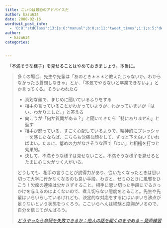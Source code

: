 ```yaml
---
title: こいつは最恐のアドバイスだ
author: kazu634
date: 2008-02-16
wordtwit_post_info:
  - 'O:8:"stdClass":13:{s:6:"manual";b:0;s:11:"tweet_times";i:1;s:5:"delay";i:0;s:7:"enabled";i:1;s:10:"separation";s:2:"60";s:7:"version";s:3:"3.7";s:14:"tweet_template";b:0;s:6:"status";i:2;s:6:"result";a:0:{}s:13:"tweet_counter";i:2;s:13:"tweet_log_ids";a:1:{i:0;i:3733;}s:9:"hash_tags";a:0:{}s:8:"accounts";a:1:{i:0;s:7:"kazu634";}}'
author:
  - kazu634
categories:


---
```

<div class="section">
<p>
    　「不満そうな様子」を見せることはやめておきましょう。本当に。
</p>
  
<blockquote title="どうやったら卒研を失敗できるか：他人の話を聞くのをやめる - 発声練習" cite="http://d.hatena.ne.jp/next49/20080214/p1">
<p>
      多くの場合、先生や先輩は「あのとき＊＊＊と教えたじゃないか。わからなかったら質問しなきゃ」とか、「本気でやらないと卒業できないよ」とか言ってくる。そういわれたら
</p>
    
<ul>
<li>
        真剣な顔で、まじめに聞いているふりをする
</li>
<li>
        相手の言っていることがわかっていようが、わかっていまいが「はい、わかりました。」と答える
</li>
<li>
        向こうが「何か質問がある？」と聞いてきたら「特にありません」と返す
</li>
<li>
        相手が怒っている、すごく心配しているようで、精神的にプレッシャーを感じたならば、こちらも沈痛な顔をして、ずっと下を向いていればよい。たまに、低めの力がなさそうな声で「はい」と相槌を打つと効果的。
</li>
<li>
        決して、不満そうな様子は見せないこと。不満そうな様子を見せるとたまに心に火がつく人がいる。
</li>
</ul>
    
<p>
      どうしても、相手の言うことが説得力があり、従いたくなったときは思い切って大学に行かなくなるのも良い手段。わざと、ゼミのときに風邪をひこう！欠席の連絡は欠かさずすること。相手に思い切った手段にでるきっかけを与えるのはよくないので、煮え切らない態度をとること。先生や先輩はいらいらしているけれども、決定的な対応をするにはいまいち沸点が足りないという状態をつくろう。ここいらへんは経験と度胸がいるので、自分を信じてがんばろう。
</p>
    
<p>
<cite><a href="http://d.hatena.ne.jp/next49/20080214/p1" onclick="__gaTracker('send', 'event', 'outbound-article', 'http://d.hatena.ne.jp/next49/20080214/p1', 'どうやったら卒研を失敗できるか：他人の話を聞くのをやめる &#8211; 発声練習');" target="_blank">どうやったら卒研を失敗できるか：他人の話を聞くのをやめる &#8211; 発声練習</a></cite>
</p>
</blockquote>
</div>
